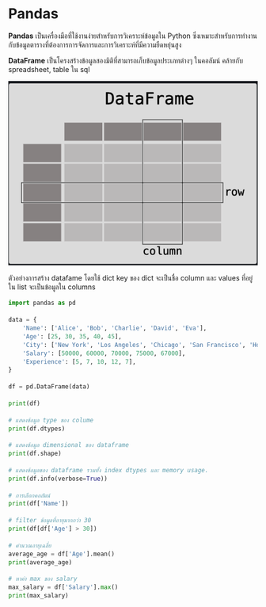 # Pandas

**Pandas** เป็นเครื่องมือที่ใช้งานง่ายสำหรับการวิเคราะห์ข้อมูลใน Python ซึ่งเหมาะสำหรับการทำงานกับข้อมูลตารางที่ต้องการการจัดการและการวิเคราะห์ที่มีความยืดหยุ่นสูง

**DataFrame** เป็นโครงสร้างข้อมูลสองมิติที่สามารถเก็บข้อมูลประเภทต่างๆ ในคอลัมน์ คล้ายกับ spreadsheet, table ใน sql

![dataframe](images/dataframe.png "dataframe")

ตัวอย่างการสร้าง datafame โดยใช้ dict key ของ dict จะเป็นชื่อ column และ values ที่อยู่ใน list จะเป็นข้อมูลใน columns

```py linenums="1"
import pandas as pd

data = {
    'Name': ['Alice', 'Bob', 'Charlie', 'David', 'Eva'],
    'Age': [25, 30, 35, 40, 45],
    'City': ['New York', 'Los Angeles', 'Chicago', 'San Francisco', 'Houston'],
    'Salary': [50000, 60000, 70000, 75000, 67000],
    'Experience': [5, 7, 10, 12, 7],
}

df = pd.DataFrame(data)

print(df)

# แสดงข้อมูล type ของ colume
print(df.dtypes)

# แสดงข้อมูล dimensional ของ dataframe
print(df.shape)

# แสดงข้อมูลของ dataframe รวมทั้ง index dtypes และ memory usage.
print(df.info(verbose=True))

# การเลือกคอลัมน์
print(df['Name'])

# filter ข้อมูลที่อายุมากกว่า 30
print(df[df['Age'] > 30])

# คำนวณอายุเฉลี่ย
average_age = df['Age'].mean()
print(average_age)

# หาค่า max ของ salary
max_salary = df['Salary'].max()
print(max_salary)
```
